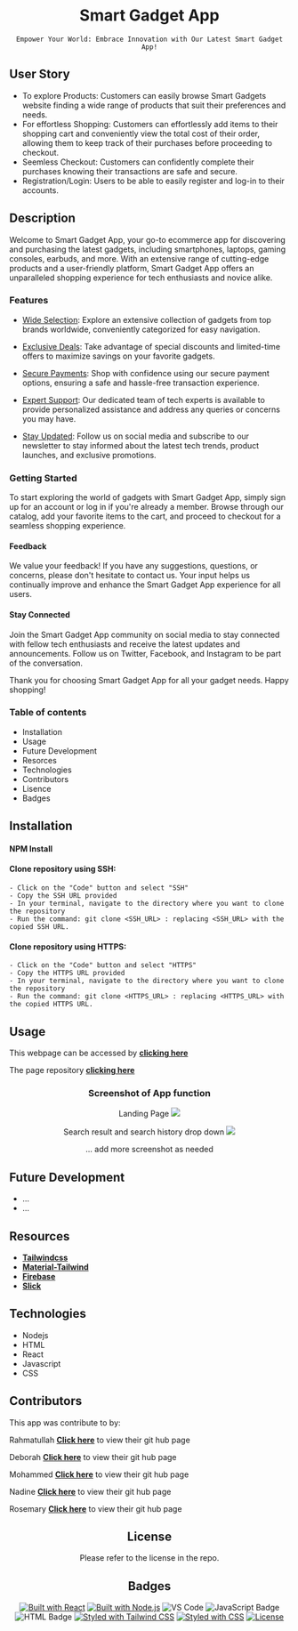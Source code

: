 <div align="center">

# Smart Gadget App

    Empower Your World: Embrace Innovation with Our Latest Smart Gadget App!

</div>

## User Story

- To explore Products: Customers can easily browse Smart Gadgets website finding a wide range of products that suit their preferences and needs.
- For effortless Shopping: Customers can effortlessly add items to their shopping cart and conveniently view the total cost of their order, allowing them to keep track of their purchases before proceeding to checkout.
- Seemless Checkout: Customers can confidently complete their purchases knowing their transactions are safe and secure.
- Registration/Login: Users to be able to easily register and log-in to their accounts.


## Description

Welcome to Smart Gadget App, your go-to ecommerce app for discovering and purchasing the latest gadgets, including smartphones, laptops, gaming consoles, earbuds, and more. With an extensive range of cutting-edge products and a user-friendly platform, Smart Gadget App offers an unparalleled shopping experience for tech enthusiasts and novice alike.


### Features

- <u>Wide Selection</u>: Explore an extensive collection of gadgets from top brands worldwide, conveniently categorized for easy navigation.

- <u>Exclusive Deals</u>: Take advantage of special discounts and limited-time offers to maximize savings on your favorite gadgets.

- <u>Secure Payments</u>: Shop with confidence using our secure payment options, ensuring a safe and hassle-free transaction experience.

- <u>Expert Support</u>: Our dedicated team of tech experts is available to provide personalized assistance and address any queries or concerns you may have.

- <u>Stay Updated</u>: Follow us on social media and subscribe to our newsletter to stay informed about the latest tech trends, product launches, and exclusive promotions.

### Getting Started

To start exploring the world of gadgets with Smart Gadget App, simply sign up for an account or log in if you're already a member. Browse through our catalog, add your favorite items to the cart, and proceed to checkout for a seamless shopping experience.

#### Feedback

We value your feedback! If you have any suggestions, questions, or concerns, please don't hesitate to contact us. Your input helps us continually improve and enhance the Smart Gadget App experience for all users.

#### Stay Connected

Join the Smart Gadget App community on social media to stay connected with fellow tech enthusiasts and receive the latest updates and announcements. Follow us on Twitter, Facebook, and Instagram to be part of the conversation.

Thank you for choosing Smart Gadget App for all your gadget needs. Happy shopping!

### Table of contents

- Installation
- Usage
- Future Development
- Resorces 
- Technologies
- Contributors
- Lisence 
- Badges


## Installation

#### NPM Install

#### Clone repository using SSH:
    - Click on the "Code" button and select "SSH"
    - Copy the SSH URL provided
    - In your terminal, navigate to the directory where you want to clone the repository
    - Run the command: git clone <SSH_URL> : replacing <SSH_URL> with the copied SSH URL.

#### Clone repository using HTTPS:
    - Click on the "Code" button and select "HTTPS"
    - Copy the HTTPS URL provided
    - In your terminal, navigate to the directory where you want to clone the repository
    - Run the command: git clone <HTTPS_URL> : replacing <HTTPS_URL> with the copied HTTPS URL.

## Usage

This webpage can be accessed by [**clicking here**](...)

The page repository [**clicking here**](https://github.com/SKhail/smart-gadget)

<div align="center">

### Screenshot of App function

Landing Page
![](...)

Search result and search history drop down
![](...)

... add more screenshot as needed

</div>

## Future Development

- ...
- ...

## Resources

- [**Tailwindcss**](https://tailwindcss.com/)
- [**Material-Tailwind**](https://www.material-tailwind.com/docs/react/carousel#carousel-with-content)
- [**Firebase**](https://console.firebase.google.com/u/2/)
- [**Slick**](https://www.sanity.io/docs/content-studio/extending?utm_source=readme)

## Technologies

- Nodejs
- HTML
- React 
- Javascript 
- CSS 

## Contributors

This app was contribute to by:

Rahmatullah [**Click here**](https://github.com/RahmatullahZadran) to view their git hub page

Deborah [**Click here**](https://github.com/dalabi91) to view their git hub page

Mohammed [**Click here**](https://github.com/Medj41) to view their git hub page

Nadine [**Click here**](https://github.com/NadineTsianta) to view their git hub page

Rosemary [**Click here**](https://github.com/RoseBenson) to view their git hub page

<div align="center">

## License

Please refer to the license in the repo.

## Badges

[![Built with React](https://img.shields.io/badge/Built%20with-React-blue)](https://reactjs.org/)
[![Built with Node.js](https://img.shields.io/badge/Built%20with-Node.js-green)](https://nodejs.org/)
![VS Code](https://img.shields.io/badge/Made%20with-VSCode-1f425f.svg)
![JavaScript Badge](https://img.shields.io/badge/JavaScript-F7DF1E?logo=javascript&logoColor=000&style=flat)
![HTML Badge](https://img.shields.io/badge/HTML-E34F26?logo=html5&logoColor=white&style=flat)
[![Styled with Tailwind CSS](https://img.shields.io/badge/Styled%20with-Tailwind_CSS-38B2AC?logo=tailwind-css)](https://tailwindcss.com/)
[![Styled with CSS](https://img.shields.io/badge/Styled%20with-CSS-blue)](https://developer.mozilla.org/en-US/docs/Web/CSS)
[![License](https://img.shields.io/badge/License-MIT-blue.svg)](https://opensource.org/licenses/MIT)

</div>
